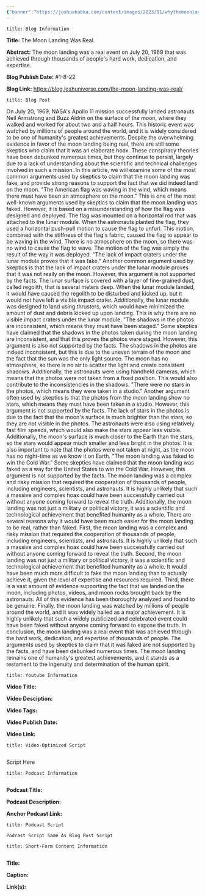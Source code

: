 ```yaml
---
{"banner":"https://joshuahabka.com/content/images/2023/01/whythemoonlandingwasreal.png","banner_x":0.5,"dg-publish":true,"permalink":"/blog/the-moon-landing-was-real/","dgPassFrontmatter":true,"noteIcon":"","created":"","updated":""}
---
```


```ad-info
title: Blog Information
```

**Title:** The Moon Landing Was Real.

**Abstract:** The moon landing was a real event on July 20, 1969 that was achieved through thousands of people's hard work, dedication, and expertise. 

**Blog Publish Date:** #1-8-22

**Blog Link:** https://blog.joshuniverse.com/the-moon-landing-was-real/

```ad-abstract
title: Blog Post
```

On July 20, 1969, NASA's Apollo 11 mission successfully landed astronauts Neil Armstrong and Buzz Aldrin on the surface of the moon, where they walked and worked for about two and a half hours. This historic event was watched by millions of people around the world, and it is widely considered to be one of humanity's greatest achievements.
Despite the overwhelming evidence in favor of the moon landing being real, there are still some skeptics who claim that it was an elaborate hoax. These conspiracy theories have been debunked numerous times, but they continue to persist, largely due to a lack of understanding about the scientific and technical challenges involved in such a mission.
In this article, we will examine some of the most common arguments used by skeptics to claim that the moon landing was fake, and provide strong reasons to support the fact that we did indeed land on the moon.
"The American flag was waving in the wind, which means there must have been an atmosphere on the moon."
This is one of the most well-known arguments used by skeptics to claim that the moon landing was faked. However, it is based on a misunderstanding of how the flag was designed and deployed.
The flag was mounted on a horizontal rod that was attached to the lunar module. When the astronauts planted the flag, they used a horizontal push-pull motion to cause the flag to unfurl. This motion, combined with the stiffness of the flag's fabric, caused the flag to appear to be waving in the wind.
There is no atmosphere on the moon, so there was no wind to cause the flag to wave. The motion of the flag was simply the result of the way it was deployed.
"The lack of impact craters under the lunar module proves that it was fake."
Another common argument used by skeptics is that the lack of impact craters under the lunar module proves that it was not really on the moon. However, this argument is not supported by the facts.
The lunar surface is covered with a layer of fine-grained dust, called regolith, that is several meters deep. When the lunar module landed, it would have caused the regolith to be disturbed and kicked up, but it would not have left a visible impact crater.
Additionally, the lunar module was designed to land using thrusters, which would have minimized the amount of dust and debris kicked up upon landing. This is why there are no visible impact craters under the lunar module.
"The shadows in the photos are inconsistent, which means they must have been staged."
Some skeptics have claimed that the shadows in the photos taken during the moon landing are inconsistent, and that this proves the photos were staged. However, this argument is also not supported by the facts.
The shadows in the photos are indeed inconsistent, but this is due to the uneven terrain of the moon and the fact that the sun was the only light source. The moon has no atmosphere, so there is no air to scatter the light and create consistent shadows.
Additionally, the astronauts were using handheld cameras, which means that the photos were not taken from a fixed position. This would also contribute to the inconsistencies in the shadows.
"There were no stars in the photos, which means they were taken in a studio."
Another argument often used by skeptics is that the photos from the moon landing show no stars, which means they must have been taken in a studio. However, this argument is not supported by the facts.
The lack of stars in the photos is due to the fact that the moon's surface is much brighter than the stars, so they are not visible in the photos. The astronauts were also using relatively fast film speeds, which would also make the stars appear less visible.
Additionally, the moon's surface is much closer to the Earth than the stars, so the stars would appear much smaller and less bright in the photos. It is also important to note that the photos were not taken at night, as the moon has no night-time as we know it on Earth.
"The moon landing was faked to win the Cold War."
Some skeptics have claimed that the moon landing was faked as a way for the United States to win the Cold War. However, this argument is not supported by the facts.
The moon landing was a complex and risky mission that required the cooperation of thousands of people, including engineers, scientists, and astronauts. It is highly unlikely that such a massive and complex hoax could have been successfully carried out without anyone coming forward to reveal the truth.
Additionally, the moon landing was not just a military or political victory, it was a scientific and technological achievement that benefited humanity as a whole.
There are several reasons why it would have been much easier for the moon landing to be real, rather than faked.
First, the moon landing was a complex and risky mission that required the cooperation of thousands of people, including engineers, scientists, and astronauts. It is highly unlikely that such a massive and complex hoax could have been successfully carried out without anyone coming forward to reveal the truth.
Second, the moon landing was not just a military or political victory, it was a scientific and technological achievement that benefited humanity as a whole. It would have been much more difficult to fake the moon landing than to actually achieve it, given the level of expertise and resources required.
Third, there is a vast amount of evidence supporting the fact that we landed on the moon, including photos, videos, and moon rocks brought back by the astronauts. All of this evidence has been thoroughly analyzed and found to be genuine.
Finally, the moon landing was watched by millions of people around the world, and it was widely hailed as a major achievement. It is highly unlikely that such a widely publicized and celebrated event could have been faked without anyone coming forward to expose the truth.
In conclusion, the moon landing was a real event that was achieved through the hard work, dedication, and expertise of thousands of people. The arguments used by skeptics to claim that it was faked are not supported by the facts, and have been debunked numerous times. The moon landing remains one of humanity's greatest achievements, and it stands as a testament to the ingenuity and determination of the human spirit.

```ad-info
title: Youtube Information
```

**Video Title:**

**Video Desciption:**

**Video Tags:**

**Video Publish Date:**

**Video Link:**

```ad-abstract
title: Video-Optimized Script


```

Script Here

```ad-info
title: Podcast Information


```

**Podcast Title:**

**Podcast Description:**

**Anchor Podcast Link:**

```ad-info
title: Podcast Script

Podcast Script Same As Blog Post Script

```


```ad-info
title: Short-Form Content Information


```

**Title:**

**Caption:**

**Link(s):**

